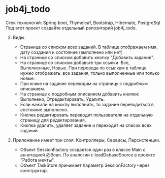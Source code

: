 # job4j_todo

Стек технологий: Spring boot, Thymeleaf, Bootstrap, Hibernate, PostgreSql 
Под этот проект создайте отдельный репозиторий job4j_todo.

2. Виды.
    - Страница со списком всех заданий. В таблице отображаем имя, дату создания и состояние (выполнено или нет)
    - На странице со списком добавить кнопку "Добавить задание". 
    - На странице со списком добавьте три ссылки: Все, Выполненные, Новые. При перевода по ссылкам в таблице нужно отображать: все задания, только выполненные или только новые.
    - При клике на задание переходим на страницу с подробным описанием.
    - На странице с подробным описанием добавить кнопки: Выполнено, Отредактировать, Удалить.
    - Если нажали на кнокпу выполнить, то задание переводиться в состояние выполнено.
    - Кнопка редактировать переводит пользователя на отдельную страницу для редактирования.
    - Кнопка удалить, удаляет задание и переходит на список всех заданий.


3. Приложение имеет три слоя: Контроллеры, Сервисы, Персистенции.
    - Объект SessionFactory создается один раз в классе Main с аннотацией @Bean. По аналогии с loadDabaseSource в проекте "Работа мечты".
    - Объект TaskStore принимает параметр SessionFactory через конструктор.

